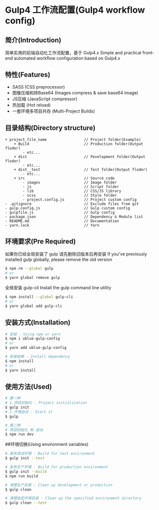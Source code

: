 # Gulp4 工作流配置(Gulp4 workflow config)

## 简介(Introduction)

简单实用的前端自动化工作流配置，基于 Gulp4.x
Simple and practical front-end automated workflow configuration based on Gulp4.x

## 特性(Features)
* SASS (CSS preprocessor)
* 图像压缩和转Base64 (Images compress & save base64 image)
* JS压缩 (JavaScript compressor)
* 热加载 (Hot reload)
* 一套环境多项目共存 (Multi-Project Builds)

## 目录结构(Directory structure)
```
+ project_file_name                 // Project folder(Example)
    + Build                         // Production folder(Output floder)
        - etc...
    + dist                          // Pevelopment folder(Output floder)
        - etc...
    + dist__test                    // Test folder(Output floder)
        - etc...
    + src                           // Source code
        - images                    // Image folder
        - js                        // Script folder
        - lib                       // CSS/JS library
        - scss                      // Style folder
        - project.config.js         // Project custom config
- .gitignore                        // Exclude files from git
- gulp.config.js                    // Gulp custom config
- gulpfile.js                       // Gulp config
- package.json                      // Dependency & Module list
- README.md                         // Documentation
- yarn.lock                         // Yarn
```

## 环境要求(Pre Required)

如果你已经全局安装了 gulp 请先删除旧版本后再安装
If you've previously installed gulp globally, please remove the old version
```bash
$ npm rm --global gulp
# or
$ yarn global remove gulp
```

全局安装 gulp-cli
Install the gulp command line utility
```bash
$ npm install --global gulp-cli
# or
$ yarn global add gulp-cli
```

## 安装方式(Installation)

```bash
# 安装 - Using npm or yarn
$ npm i ublue-gulp-config
# or
$ yarn add ublue-gulp-config
```

```bash
# 安装依赖 - Install dependency
$ npm install
# or
$ yarn install
```

## 使用方法(Used)

```bash
# 第一种
# 1.项目初始化 - Project initialization
$ gulp init
# 2.环境启动 - Start it
$ gulp

# 第二种
# 项目初始化 和 启动
$ npm run dev
```

##环境切换(Using environment variables)

```bash
# 发布测试环境 - Build for test environment
$ gulp init --test

# 发布生产环境 - Build for production environment
$ gulp init --build
$ npm run build

# 清理生产目录 - Clean up development or production
$ gulp clean

# 清理指定环境目录 - Clean up the specified environment directory
$ gulp clean --test
```